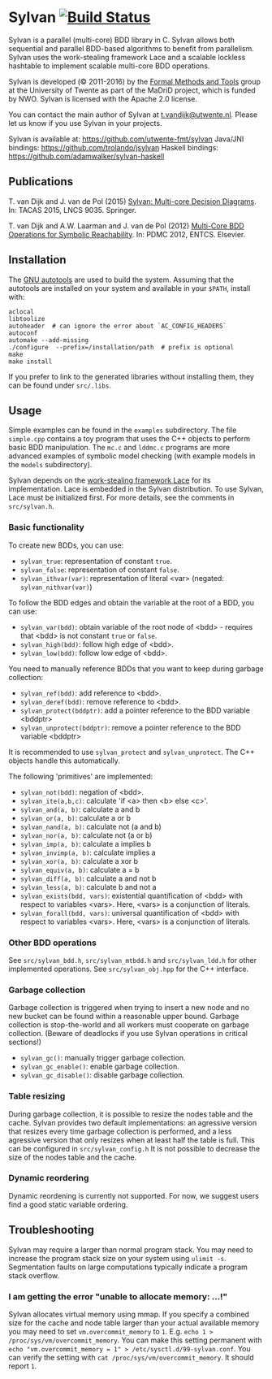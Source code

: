 Sylvan [![Build Status](https://travis-ci.org/trolando/sylvan.svg?branch=master)](https://travis-ci.org/trolando/sylvan)
======
Sylvan is a parallel (multi-core) BDD library in C. Sylvan allows both sequential and parallel BDD-based algorithms to benefit from parallelism. Sylvan uses the work-stealing framework Lace and a scalable lockless hashtable to implement scalable multi-core BDD operations.

Sylvan is developed (&copy; 2011-2016) by the [Formal Methods and Tools](http://fmt.ewi.utwente.nl/) group at the University of Twente as part of the MaDriD project, which is funded by NWO. Sylvan is licensed with the Apache 2.0 license.

You can contact the main author of Sylvan at <t.vandijk@utwente.nl>. Please let us know if you use Sylvan in your projects.

Sylvan is available at: https://github.com/utwente-fmt/sylvan
Java/JNI bindings: https://github.com/trolando/jsylvan
Haskell bindings: https://github.com/adamwalker/sylvan-haskell

Publications
------------
T. van Dijk and J. van de Pol (2015) [Sylvan: Multi-core Decision Diagrams](http://dx.doi.org/10.1007/978-3-662-46681-0_60). In: TACAS 2015, LNCS 9035. Springer.

T. van Dijk and A.W. Laarman and J. van de Pol (2012) [Multi-Core BDD Operations for Symbolic Reachability](http://eprints.eemcs.utwente.nl/22166/). In: PDMC 2012, ENTCS. Elsevier.

Installation
------------

The [GNU autotools](https://en.wikipedia.org/wiki/GNU_Build_System) are used to build the system.
Assuming that the autotools are installed on your system and available in your `$PATH`, install with:

```shell
aclocal
libtoolize
autoheader  # can ignore the error about `AC_CONFIG_HEADERS`
autoconf
automake --add-missing
./configure  --prefix=/installation/path  # prefix is optional
make
make install
```

If you prefer to link to the generated libraries without installing them,
they can be found under `src/.libs`.

Usage
-----
Simple examples can be found in the `examples` subdirectory. The file `simple.cpp` contains a toy program that
uses the C++ objects to perform basic BDD manipulation.
The `mc.c` and `lddmc.c` programs are more advanced examples of symbolic model checking (with example models in the `models` subdirectory).

Sylvan depends on the [work-stealing framework Lace](http://fmt.ewi.utwente.nl/tools/lace) for its implementation. Lace is embedded in the Sylvan distribution.
To use Sylvan, Lace must be initialized first.
For more details, see the comments in `src/sylvan.h`.

### Basic functionality

To create new BDDs, you can use:
- `sylvan_true`: representation of constant `true`.
- `sylvan_false`: representation of constant `false`.
- `sylvan_ithvar(var)`: representation of literal &lt;var&gt; (negated: `sylvan_nithvar(var)`)

To follow the BDD edges and obtain the variable at the root of a BDD, you can use:
- `sylvan_var(bdd)`: obtain variable of the root node of &lt;bdd&gt; - requires that &lt;bdd&gt; is not constant `true` or `false`.
- `sylvan_high(bdd)`: follow high edge of &lt;bdd&gt;.
- `sylvan_low(bdd)`: follow low edge of &lt;bdd&gt;.

You need to manually reference BDDs that you want to keep during garbage collection:
- `sylvan_ref(bdd)`: add reference to &lt;bdd&gt;.
- `sylvan_deref(bdd)`: remove reference to &lt;bdd&gt;.
- `sylvan_protect(bddptr)`: add a pointer reference to the BDD variable &lt;bddptr&gt;
- `sylvan_unprotect(bddptr)`: remove a pointer reference to the BDD variable &lt;bddptr&gt;

It is recommended to use `sylvan_protect` and `sylvan_unprotect`.
The C++ objects handle this automatically.

The following 'primitives' are implemented:
- `sylvan_not(bdd)`: negation of &lt;bdd&gt;.
- `sylvan_ite(a,b,c)`: calculate 'if &lt;a&gt; then &lt;b&gt; else &lt;c&gt;'.
- `sylvan_and(a, b)`: calculate a and b
- `sylvan_or(a, b)`: calculate a or b
- `sylvan_nand(a, b)`: calculate not (a and b)
- `sylvan_nor(a, b)`: calculate not (a or b)
- `sylvan_imp(a, b)`: calculate a implies b
- `sylvan_invimp(a, b)`: calculate implies a
- `sylvan_xor(a, b)`: calculate a xor b
- `sylvan_equiv(a, b)`: calculate a = b
- `sylvan_diff(a, b)`: calculate a and not b
- `sylvan_less(a, b)`: calculate b and not a
- `sylvan_exists(bdd, vars)`: existential quantification of &lt;bdd&gt; with respect to variables &lt;vars&gt;. Here, &lt;vars&gt; is a conjunction of literals.
- `sylvan_forall(bdd, vars)`: universal quantification of &lt;bdd&gt; with respect to variables &lt;vars&gt;. Here, &lt;vars&gt; is a conjunction of literals.

### Other BDD operations

See `src/sylvan_bdd.h`, `src/sylvan_mtbdd.h` and `src/sylvan_ldd.h` for other implemented operations.
See `src/sylvan_obj.hpp` for the C++ interface.

### Garbage collection

Garbage collection is triggered when trying to insert a new node and no new bucket can be found within a reasonable upper bound.
Garbage collection is stop-the-world and all workers must cooperate on garbage collection. (Beware of deadlocks if you use Sylvan operations in critical sections!)
- `sylvan_gc()`: manually trigger garbage collection.
- `sylvan_gc_enable()`: enable garbage collection.
- `sylvan_gc_disable()`: disable garbage collection.

### Table resizing

During garbage collection, it is possible to resize the nodes table and the cache.
Sylvan provides two default implementations: an agressive version that resizes every time garbage collection is performed,
and a less agressive version that only resizes when at least half the table is full.
This can be configured in `src/sylvan_config.h`
It is not possible to decrease the size of the nodes table and the cache.

### Dynamic reordering

Dynamic reordening is currently not supported.
For now, we suggest users find a good static variable ordering.

Troubleshooting
---------------
Sylvan may require a larger than normal program stack. You may need to increase the program stack size on your system using `ulimit -s`. Segmentation faults on large computations typically indicate a program stack overflow.

### I am getting the error "unable to allocate memory: ...!"
Sylvan allocates virtual memory using mmap. If you specify a combined size for the cache and node table larger than your actual available memory you may need to set `vm.overcommit_memory` to `1`. E.g. `echo 1 > /proc/sys/vm/overcommit_memory`. You can make this setting permanent with `echo "vm.overcommit_memory = 1" > /etc/sysctl.d/99-sylvan.conf`. You can verify the setting with `cat /proc/sys/vm/overcommit_memory`. It should report `1`.

